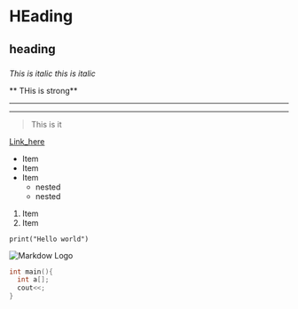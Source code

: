 # HEading
## heading
###

<!-- Italics -->
*This is italic* 
_this is italic_

** THis is strong** 
_______

------
<!-- Blockqoute -->
> This is it
<!-- link -->
[Link_here](https://www.google.com/)

<!-- List -->
* Item 
* Item
* Item 
  * nested 
  * nested

<!-- ol -->
1. Item 
2. Item

<!-- Inline code block -->
`print("Hello world")`

<!-- Images -->
![Markdow Logo](link)

<!-- COde blocks -->

```c++
int main(){
  int a[];
  cout<<;
}
```
